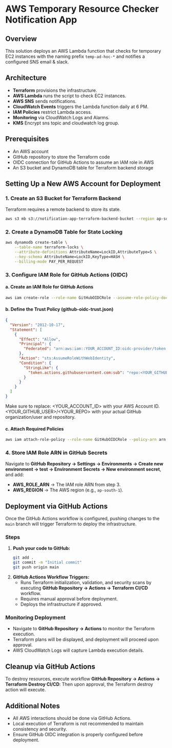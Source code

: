 # AWS Temporary Resource Checker Notification App

## Overview
This solution deploys an AWS Lambda function that checks for temporary EC2 instances with the naming prefix `temp-ad-hoc-*` and notifies a configured SNS email & slack.

## Architecture
- **Terraform** provisions the infrastructure.
- **AWS Lambda** runs the script to check EC2 instances.
- **AWS SNS** sends notifications.
- **CloudWatch Events** triggers the Lambda function daily at 6 PM.
- **IAM Policies** restrict Lambda access.
- **Monitoring** via CloudWatch Logs and Alarms.
- **KMS** Encrypt sns topic and cloudwatch log group.

## Prerequisites
- An AWS account
- GitHub repository to store the Terraform code
- OIDC connection for GitHub Actions to assume an IAM role in AWS
- An S3 bucket and DynamoDB table for Terraform backend storage

## Setting Up a New AWS Account for Deployment

### 1. Create an S3 Bucket for Terraform Backend
Terraform requires a remote backend to store its state.

```sh
aws s3 mb s3://notification-app-terraform-backend-bucket --region ap-south-1
```

### 2. Create a DynamoDB Table for State Locking
```sh
aws dynamodb create-table \
    --table-name terraform-locks \
    --attribute-definitions AttributeName=LockID,AttributeType=S \
    --key-schema AttributeName=LockID,KeyType=HASH \
    --billing-mode PAY_PER_REQUEST
```

### 3. Configure IAM Role for GitHub Actions (OIDC)

#### a. Create an IAM Role for GitHub Actions
```sh
aws iam create-role --role-name GitHubOIDCRole --assume-role-policy-document file://github-oidc-trust.json
```

#### b. Define the Trust Policy (github-oidc-trust.json)
```json
{
  "Version": "2012-10-17",
  "Statement": [
    {
      "Effect": "Allow",
      "Principal": {
        "Federated": "arn:aws:iam::YOUR_ACCOUNT_ID:oidc-provider/token.actions.githubusercontent.com"
      },
      "Action": "sts:AssumeRoleWithWebIdentity",
      "Condition": {
        "StringLike": {
          "token.actions.githubusercontent.com:sub": "repo:<YOUR_GITHUB_USER>/<YOUR_REPO>:*"
        }
      }
    }
  ]
}
```
Make sure to replace:
<YOUR_ACCOUNT_ID> with your AWS Account ID.
<YOUR_GITHUB_USER>/<YOUR_REPO> with your actual GitHub organization/user and repository.

#### c. Attach Required Policies
```sh
aws iam attach-role-policy --role-name GitHubOIDCRole --policy-arn arn:aws:iam::aws:policy/AdministratorAccess
```

### 4. Store IAM Role ARN in GitHub Secrets
Navigate to **GitHub Repository → Settings → Environments → Create new environment → test → Environment Secrets → New environment secret**, and add:

- **AWS_ROLE_ARN** → The IAM role ARN from step 3.
- **AWS_REGION** → The AWS region (e.g., `ap-south-1`).

## Deployment via GitHub Actions

Once the GitHub Actions workflow is configured, pushing changes to the `main` branch will trigger Terraform to deploy the infrastructure.

### Steps
1. **Push your code to GitHub:**
   ```sh
   git add .
   git commit -m "Initial commit"
   git push origin main
   ```
2. **GitHub Actions Workflow Triggers:**
   - Runs Terraform initialization, validation, and security scans by executing **GitHub Repository → Actions → Terraform CI/CD** workflow.
   - Requires manual approval before deployment.
   - Deploys the infrastructure if approved.

### Monitoring Deployment
- Navigate to **GitHub Repository → Actions** to monitor the Terraform execution.
- Terraform plans will be displayed, and deployment will proceed upon approval.
- AWS CloudWatch Logs will capture Lambda execution details.

## Cleanup via GitHub Actions
To destroy resources, execute workflow **GitHub Repository → Actions → Terraform Destroy CI/CD**:
Then upon approval, the Terraform destroy action will execute.

## Additional Notes
- All AWS interactions should be done via GitHub Actions.
- Local execution of Terraform is not recommended to maintain consistency and security.
- Ensure GitHub OIDC integration is properly configured before deployment.